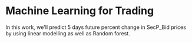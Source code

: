 # Machine Learning for Trading

In this work, we'll predict 5 days future percent change in SecP_Bid prices by using linear modelling as well as Random forest.
